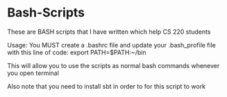 # Bash-Scripts
These are BASH scripts that I have written which help CS 220 students 

Usage: You MUST create a .bashrc file and update your .bash_profile file with this line of code:
  export PATH=$PATH:~/bin
  
This will allow you to use the scripts as normal bash commands whenever you open terminal 

Also note that you need to install sbt in order to for this script to work 
